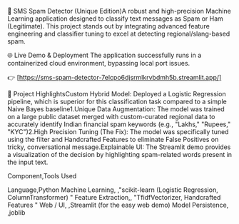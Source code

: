 📩 SMS Spam Detector (Unique Edition)A robust and high-precision Machine Learning application designed to classify text messages as Spam or Ham (Legitimate). This project stands out by integrating advanced feature engineering and classifier tuning to excel at detecting regional/slang-based spam.

🌐 Live Demo & Deployment
The application successfully runs in a containerized cloud environment, bypassing local port issues.

👉 [https://sms-spam-detector-7elcpo6djsrmlkrvbdmh5b.streamlit.app/]

🌟 Project HighlightsCustom Hybrid Model: Deployed a Logistic Regression pipeline, which is superior for this classification task compared to a simple Naive Bayes baseline1.Unique Data Augmentation: The model was trained on a large public dataset merged with custom-curated regional data to accurately identify Indian financial spam keywords (e.g., "Lakhs," "Rupees," "KYC")2.High Precision Tuning (The Fix): The model was specifically tuned using the  filter and Handcrafted Features to eliminate False Positives on tricky, conversational message.Explainable UI: The Streamlit demo provides a visualization of the decision by highlighting spam-related words present in the input text.

Component,Tools Used

Language,Python 
Machine Learning,  ,"scikit-learn (Logistic Regression, ColumnTransformer) "
Feature Extraction,,  "TfidfVectorizer, Handcrafted Features "
Web / UI,  ,Streamlit (for the easy web demo) 
Model Persistence,  ,joblib 



